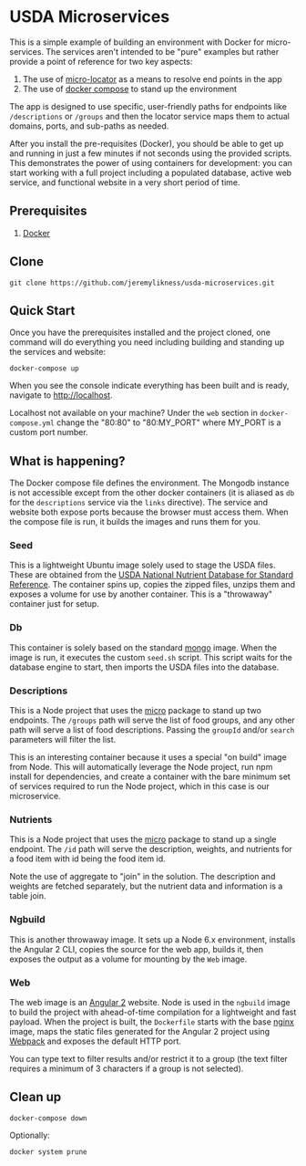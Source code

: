 # USDA Microservices

This is a simple example of building an environment with Docker for micro-services. The services aren't intended to be "pure" examples but rather provide a point of reference for two key aspects: 

1. The use of [micro-locator](https://github.com/jeremylikness/micro-locator) as a means to resolve end points in the app
2. The use of [docker compose](https://docs.docker.com/compose/) to stand up the environment 

The app is designed to use specific, user-friendly paths for endpoints like `/descriptions` or `/groups` and then the locator service maps them to actual domains, ports, and sub-paths as needed. 

After you install the pre-requisites (Docker), you should be able to get up and running in just a few minutes if not seconds using the provided scripts. This demonstrates the power of using containers for development: you can start working with a full project including a populated database, active web service, and functional website in a very short period of time.

## Prerequisites

1. [Docker](https://www.docker.com/)

## Clone 

`git clone https://github.com/jeremylikness/usda-microservices.git `

## Quick Start 

Once you have the prerequisites installed and the project cloned, one command will do everything you need including building and standing up the services and website: 

`docker-compose up`

When you see the console indicate everything has been built and is ready, navigate to [http://localhost](http://localhost). 

Localhost not available on your machine? Under the `web` section in `docker-compose.yml` change the "80:80" to "80:MY_PORT" where MY_PORT is a custom port number. 

## What is happening? 

The Docker compose file defines the environment. The Mongodb instance is not accessible except from the other docker containers (it is aliased as `db` for the `descriptions` service via the `links` directive). The service and website both expose ports because the browser must access them. When the compose file is run, it builds the images and runs them for you. 

### Seed 

This is a lightweight Ubuntu image solely used to stage the USDA files. These are obtained from the [USDA National Nutrient Database for Standard Reference](https://www.ars.usda.gov/northeast-area/beltsville-md/beltsville-human-nutrition-research-center/nutrient-data-laboratory/docs/usda-national-nutrient-database-for-standard-reference/). The container spins up, copies the zipped files, unzips them and exposes a volume for use by another container. This is a "throwaway" container just for setup.

### Db 

This container is solely based on the standard [mongo](https://hub.docker.com/_/mongo/) image. When the image is run, it executes the custom `seed.sh` script. This script waits for the database engine to start, then imports the USDA files into the database. 

### Descriptions 

This is a Node project that uses the [micro](https://github.com/zeit/micro) package to stand up two endpoints. The `/groups` path will serve the list of food groups, and any other path will serve a list of food descriptions. Passing the `groupId` and/or `search` parameters will filter the list. 

This is an interesting container because it uses a special "on build" image from Node. This will automatically leverage the Node project, run npm install for dependencies, and create a container with the bare minimum set of services required to run the Node project, which in this case is our microservice. 

### Nutrients 

This is a Node project that uses the [micro](https://github.com/zeit/micro) package to stand up a single endpoint. The `/id` path will serve the description, weights, and nutrients for a food item with id being the food item id.

Note the use of aggregate to "join" in the solution. The description and weights are fetched separately, but the nutrient data and information is a table join. 

### Ngbuild 

This is another throwaway image. It sets up a Node 6.x environment, installs the Angular 2 CLI, copies the source for the web app, builds it, then exposes the output as a volume for mounting by the `Web` image.

### Web 

The web image is an [Angular 2](https://angular.io) website. Node is used in the `ngbuild` image to build the project with ahead-of-time compilation for a lightweight and fast payload. When the project is built, the `Dockerfile` starts with the base [nginx](https://hub.docker.com/_/nginx/) image, maps the static files generated for the Angular 2 project using [Webpack](https://github.com/webpack/webpack) and exposes the default HTTP port. 

You can type text to filter results and/or restrict it to a group (the text filter requires a minimum of 3 characters if a group is not selected).

## Clean up 

`docker-compose down` 

Optionally: 

`docker system prune` 